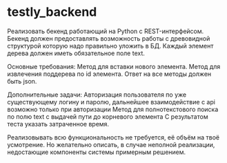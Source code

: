 # testly_backend

Реализовать бекенд работающий на Python с REST-интерфейсом. Бекенд должен предоставлять
возможность работы с древовидной структурой которую надо правильно уложить в БД. Каждый элемент
дерева должен иметь обязательное поле text.


Основные требования:
Метод для вставки нового элемента.
Метод для извлечения поддерева по id элемента.
Ответ на все методы должен быть json.


Дополнительные задачи:
Авторизация пользователя по уже существующему логину и паролю, дальнейшее взаимодействие с
api возможно только при авторизации
Метод для полнотекстового поиска по полю text с выдачей пути до корневого элемента
С результатом теста указать затраченное время.


Реализовывать всю функциональность не требуется, её объём на твоё усмотрение.
Но желательно описать, в случае неполной реализации, недостающие компоненты системы примерным
решением.
